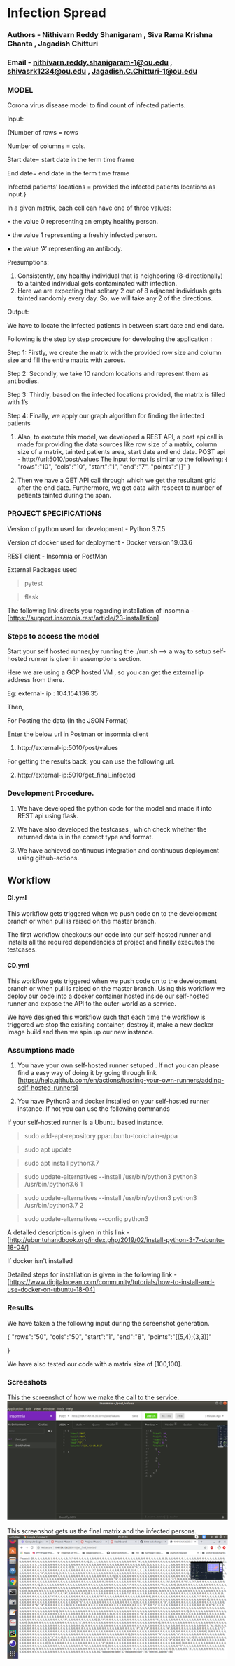 # Infection Spread

### Authors - Nithivarn Reddy Shanigaram , Siva Rama Krishna Ghanta , Jagadish Chitturi

### Email - nithivarn.reddy.shanigaram-1@ou.edu , shivasrk1234@ou.edu , Jagadish.C.Chitturi-1@ou.edu

### MODEL
Corona virus disease model to find count of infected patients.

Input:

{Number of rows = rows 

Number of columns = cols.

Start date= start date in the term time frame 

End date= end date in the term time frame 

Infected patients’ locations = provided the infected patients locations as input.}

In a given matrix, each cell can have one of three values:

•	the value 0 representing an empty healthy person.

•	the value 1 representing a freshly infected person.

•	the value ‘A’ representing an antibody.

Presumptions: 

1.	Consistently, any healthy individual that is neighboring (8-directionally) to a tainted individual gets contaminated with infection.
2.	Here we are expecting that solitary 2 out of 8 adjacent individuals gets tainted randomly every day. So, we will take any 2 of the directions.

Output:

We have to locate the infected patients in between start date and end date.

Following is the step by step procedure for developing the application :

Step 1:
Firstly, we create the matrix with the provided row size and column size and fill the entire matrix with zeroes.

Step 2:
Secondly, we take 10 random locations and represent them as antibodies.

Step 3:
Thirdly, based on the infected locations provided, the matrix is filled with 1’s

Step 4:
Finally, we apply our graph algorithm for finding the infected patients 

1.	Also, to execute this model, we developed a REST API, a post api call is made for providing the data sources like row size of a matrix, column size of a matrix, tainted patients area, start date and end date. POST api - http://url:5010/post/values
The input format is similar to the following:
{ 
	"rows":"10",
	"cols":"10",
	"start":"1",
	"end":"7",
	"points":"[]"
}

2.	Then we have a GET API call through which we get the resultant grid after the end date. Furthermore, we get data with respect to number of patients tainted during the span.

### PROJECT SPECIFICATIONS

Version of python used for development - Python 3.7.5

Version of docker used for deployment - Docker version 19.03.6

REST client - Insomnia or PostMan

External Packages used 

> pytest

> flask

The following link directs you regarding installation of insomnia - [https://support.insomnia.rest/article/23-installation]

### Steps to access the model

Start your self hosted runner,by running the ./run.sh --> a way to setup self-hosted runner is given in assumptions section.

Here we are using a GCP hosted VM , so you can get the external ip address from there.

Eg: external- ip : 104.154.136.35

Then,

For Posting the data (In the JSON Format)

Enter the below url in Postman or insomnia client

1) http://external-ip:5010/post/values

For getting the results back, you can use the following url.

2) http://external-ip:5010/get_final_infected


### Development Procedure.

1) We have developed the python code for the model and made it into REST api using flask.

2) We have also developed the testcases , which check whether the returned data is in the correct type and format.

3) We have achieved continuous integration and continuous deployment using github-actions.

## Workflow

#### CI.yml

This workflow gets triggered when we push code on to the development branch or when pull is raised on the master branch.

The first workflow checkouts our code into our self-hosted runner and installs all the required dependencies of project
and finally executes the testcases.

#### CD.yml

This workflow gets triggered when we push code on to the development branch or when pull is raised on the master branch.
Using this workflow we deploy our code into a docker container hosted inside our self-hosted runner and expose the API to the outer-world as a service.

We have designed this workflow such that each time the workflow is triggered we stop the exisiting container, destroy it, make a new docker image build and then we spin up our new instance.

### Assumptions made

1) You have your own self-hosted runner setuped . If not you can please find a easy way of doing it by going through link
[https://help.github.com/en/actions/hosting-your-own-runners/adding-self-hosted-runners]

2) You have Python3 and docker installed on your self-hosted runner instance. If not you can use the following commands

If your self-hosted runner is a Ubuntu based instance.

 > sudo add-apt-repository ppa:ubuntu-toolchain-r/ppa
 
 > sudo apt update
 
 > sudo apt install python3.7
 
 > sudo update-alternatives --install /usr/bin/python3 python3 /usr/bin/python3.6 1

 > sudo update-alternatives --install /usr/bin/python3 python3 /usr/bin/python3.7 2
 
 > sudo update-alternatives --config python3
 
 A detailed description is given in this link - [http://ubuntuhandbook.org/index.php/2019/02/install-python-3-7-ubuntu-18-04/]
 
If docker isn't installed 

Detailed steps for installation is given in the following link - [https://www.digitalocean.com/community/tutorials/how-to-install-and-use-docker-on-ubuntu-18-04]

### Results 

We have taken a the following input during the screenshot generation.

{ 
	"rows":"50",
	"cols":"50",
	"start":"1",
	"end":"8",
	"points":"[(5,4);(3,3)]"

}

We have also tested our code with a matrix size of [100,100].


### Screeshots

This the screenshot of how we make the call to the service.
![](images/post_call.png)

This screenshot gets us the final matrix and the infected persons.
![](images/Get_out.png)







